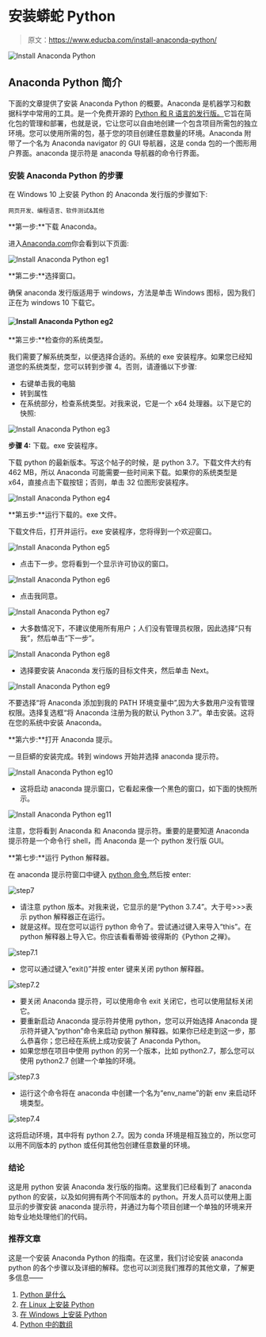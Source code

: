 # 安装蟒蛇 Python

> 原文：<https://www.educba.com/install-anaconda-python/>

![Install Anaconda Python](img/a2f580fd591a97f5d75aadbc315bf14f.png)



## Anaconda Python 简介

下面的文章提供了安装 Anaconda Python 的概要。Anaconda 是机器学习和数据科学中常用的工具。是一个免费开源的 [Python 和 R 语言的发行版。](https://www.educba.com/r-vs-python/)它旨在简化包的管理和部署，也就是说，它让您可以自由地创建一个包含项目所需包的独立环境。您可以使用所需的包，基于您的项目创建任意数量的环境。Anaconda 附带了一个名为 Anaconda navigator 的 GUI 导航器，这是 conda 包的一个图形用户界面。anaconda 提示符是 anaconda 导航器的命令行界面。

### 安装 Anaconda Python 的步骤

在 Windows 10 上安装 Python 的 Anaconda 发行版的步骤如下:

<small>网页开发、编程语言、软件测试&其他</small>

**第一步:**下载 Anaconda。

进入[Anaconda.com](https://www.anaconda.com/products/individual)你会看到以下页面:

![Install Anaconda Python eg1](img/cdb5ebbee2be9bb82a7fb210fac6123a.png)



**第二步:**选择窗口。

确保 anaconda 发行版适用于 windows，方法是单击 Windows 图标，因为我们正在为 windows 10 下载它。

#### ![Install Anaconda Python eg2](img/848f9b9029dc6a3aa8485ed8edf3d98d.png)



**第三步:**检查你的系统类型。

我们需要了解系统类型，以便选择合适的。系统的 exe 安装程序。如果您已经知道您的系统类型，您可以转到步骤 4。否则，请遵循以下步骤:

*   右键单击我的电脑
*   转到属性
*   在系统部分，检查系统类型。对我来说，它是一个 x64 处理器。以下是它的快照:

![Install Anaconda Python eg3](img/38803fe799561d03b3c28cdbc36a0160.png)



**步骤 4:** 下载。exe 安装程序。

下载 python 的最新版本。写这个帖子的时候，是 python 3.7。下载文件大约有 462 MB，所以 Anaconda 可能需要一些时间来下载。如果你的系统类型是 x64，直接点击下载按钮；否则，单击 32 位图形安装程序。

![Install Anaconda Python eg4](img/10afafa56188be2fb6361780d7e72e78.png)



**第五步:**运行下载的。exe 文件。

下载文件后，打开并运行。exe 安装程序，您将得到一个欢迎窗口。

![Install Anaconda Python eg5](img/6fcf9f163fbe2c23d7a5ac2d6491c9ce.png)



*   点击下一步。您将看到一个显示许可协议的窗口。

![Install Anaconda Python eg6](img/320cc3653fa78a13545e29a8cf41759d.png)



*   点击我同意。

![Install Anaconda Python eg7](img/33e14e58570306e5250f96fc61c1d82c.png)



*   大多数情况下，不建议使用所有用户；人们没有管理员权限，因此选择“只有我”，然后单击“下一步”。

![Install Anaconda Python eg8](img/129a85ee4b92b127408346c3abaead49.png)



*   选择要安装 Anaconda 发行版的目标文件夹，然后单击 Next。

![Install Anaconda Python eg9](img/994d62939e799e595c9ec91baf7967d4.png)



不要选择“将 Anaconda 添加到我的 PATH 环境变量中”,因为大多数用户没有管理权限。选择复选框“将 Anaconda 注册为我的默认 Python 3.7”。单击安装。这将在您的系统中安装 Anaconda。

**第六步:**打开 Anaconda 提示。

一旦巨蟒的安装完成。转到 windows 开始并选择 anaconda 提示符。

![Install Anaconda Python eg10](img/d80c45a92a63689d70178178bb2de020.png)



*   这将启动 anaconda 提示窗口，它看起来像一个黑色的窗口，如下面的快照所示。

![Install Anaconda Python eg11](img/e675f3dfab723e7eebf68550b14ec2d4.png)



注意，您将看到 Anaconda 和 Anaconda 提示符。重要的是要知道 Anaconda 提示符是一个命令行 shell，而 Anaconda 是一个 python 发行版 GUI。

**第七步:**运行 Python 解释器。

在 anaconda 提示符窗口中键入 [python 命令](https://www.educba.com/python-commands/),然后按 enter:

![step7](img/afcf4c2a943efd65fd15775540a26792.png)



*   请注意 python 版本。对我来说，它显示的是“Python 3.7.4”。大于号>>>表示 python 解释器正在运行。
*   就是这样。现在您可以运行 python 命令了。尝试通过键入来导入“this”。在 python 解释器上导入它。你应该看看蒂姆·彼得斯的《Python 之禅》。

![step7.1](img/11a42bf7b2d20e46ea855da0e05504a4.png)



*   您可以通过键入“exit()”并按 enter 键来关闭 python 解释器。

![step7.2](img/997330fb7986cfd3a0ebb3cf7d187e2b.png)



*   要关闭 Anaconda 提示符，可以使用命令 exit 关闭它，也可以使用鼠标关闭它。
*   要重新启动 Anaconda 提示符并使用 python，您可以开始选择 Anaconda 提示符并键入“python”命令来启动 python 解释器。如果你已经走到这一步，那么恭喜你；您已经在系统上成功安装了 Anaconda Python。
*   如果您想在项目中使用 python 的另一个版本，比如 python2.7，那么您可以使用 python2.7 创建一个单独的环境。

![step7.3](img/2e8a5465cc8c4ea42d719b3f1793d6ad.png)



*   运行这个命令将在 anaconda 中创建一个名为“env_name”的新 env 来启动环境类型。

![step7.4](img/ee416cb9be012507540e46e2744f3e8b.png)



这将启动环境，其中将有 python 2.7。因为 conda 环境是相互独立的，所以您可以用不同版本的 python 或任何其他包创建任意数量的环境。

### 结论

这是用 python 安装 Anaconda 发行版的指南。这里我们已经看到了 anaconda python 的安装，以及如何拥有两个不同版本的 python。开发人员可以使用上面显示的步骤安装 anaconda 提示符，并通过为每个项目创建一个单独的环境来开始专业地处理他们的代码。

### 推荐文章

这是一个安装 Anaconda Python 的指南。在这里，我们讨论安装 anaconda python 的各个步骤以及详细的解释。您也可以浏览我们推荐的其他文章，了解更多信息——

1.  [Python 是什么](https://www.educba.com/what-is-python/)
2.  [在 Linux 上安装 Python](https://www.educba.com/install-python-on-linux/)
3.  [在 Windows 上安装 Python](https://www.educba.com/install-python-on-windows/)
4.  [Python 中的数组](https://www.educba.com/arrays-in-python/)





